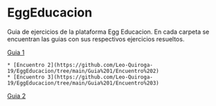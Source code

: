 # EggEducacion

Guia de ejercicios de la plataforma Egg Educacion. En cada carpeta se encuentran las guias con sus respectivos ejercicios resueltos.

[Guia 1](https://github.com/Leo-Quiroga-19/EggEducacion/tree/main/Guia%201)

    * [Encuentro 2](https://github.com/Leo-Quiroga-19/EggEducacion/tree/main/Guia%201/Encuentro%202)
    * [Encuentro 3](https://github.com/Leo-Quiroga-19/EggEducacion/tree/main/Guia%201/Encuentro%203)

[Guia 2](https://github.com/Leo-Quiroga-19/EggEducacion/tree/main/Guia%202)
